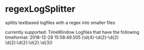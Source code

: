 # regexLogSplitter
splitts textbased logfiles with a regex into smaller files

currently supported: TimeWindow Logfiles that have the following timeformat:
2018-12-28 15:58:49.505
(\d{4}-\d{2}-\d{2} \d{2}:\d{2}:\d{2}\.\d{3})
